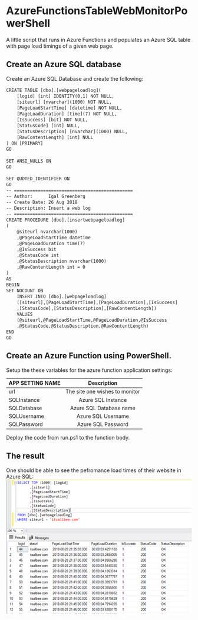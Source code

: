 # AzureFunctionsTableWebMonitorPowerShell
A little script that runs in Azure Functions and populates an Azure SQL table with page load timings of a given web page.

## Create an Azure SQL database
Create an Azure SQL Database and create the following:
```TSQL
CREATE TABLE [dbo].[webpageloadlog](
	[logid] [int] IDENTITY(0,1) NOT NULL,
	[siteurl] [nvarchar](1000) NOT NULL,
	[PageLoadStartTime] [datetime] NOT NULL,
	[PageLoadDuration] [time](7) NOT NULL,
	[IsSuccess] [bit] NOT NULL,
	[StatusCode] [int] NULL,
	[StatusDescription] [nvarchar](1000) NULL,
	[RawContentLength] [int] NULL
) ON [PRIMARY]
GO

SET ANSI_NULLS ON
GO

SET QUOTED_IDENTIFIER ON
GO
-- =============================================
-- Author:      Igal Greenberg
-- Create Date: 26 Aug 2018
-- Description: Insert a web log
-- =============================================
CREATE PROCEDURE [dbo].[insertwebpageloadlog]
(
	@siteurl nvarchar(1000)
	,@PageLoadStartTime datetime
	,@PageLoadDuration time(7)
	,@IsSuccess bit
	,@StatusCode int
	,@StatusDescription nvarchar(1000)
	,@RawContentLength int = 0
)
AS
BEGIN
SET NOCOUNT ON
	INSERT INTO [dbo].[webpageloadlog]
	([siteurl],[PageLoadStartTime],[PageLoadDuration],[IsSuccess]
	,[StatusCode],[StatusDescription],[RawContentLength])
	VALUES
	(@siteurl,@PageLoadStartTime,@PageLoadDuration,@IsSuccess
	,@StatusCode,@StatusDescription,@RawContentLength)
END
GO
```
## Create an Azure Function using PowerShell.
Setup the these variables for the azure function application settings:

| APP SETTING NAME | Description                   |
| :--------------- |:------------------------------:| 
| url              | The site one wishes to monitor | 
| SQLInstance      | Azure SQL Instance             |
| SQLDatabase      | Azure SQL Database name        |
| SQLUsername      | Azure SQL Username             |
| SQLPassword      | Azure SQL Password             |

Deploy the code from run.ps1 to the function body.

## The result
One should be able to see the pefromance load times of their website in Azure SQL:
![Website Load Performance](https://github.com/IgalGreenberg/AzureFunctionsTableWebMonitorPowerShell/blob/master/WebsiteLoadPerformanceData.PNG?raw=true)
